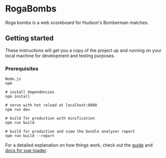 # RogaBombs

Roga bombs is a web scoreboard for Hudson's Bomberman matches.

## Getting started

These instructions will get you a copy of the project up and running on your local machine for development and testing purposes.

### Prerequisites

```
Node.js
npm
```


```
# install dependencies
npm install

# serve with hot reload at localhost:8080
npm run dev

# build for production with minification
npm run build

# build for production and view the bundle analyzer report
npm run build --report
```

For a detailed explanation on how things work, check out the [guide](http://vuejs-templates.github.io/webpack/) and [docs for vue-loader](http://vuejs.github.io/vue-loader).
